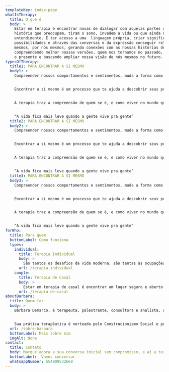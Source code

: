 ```yaml
---
templateKey: index-page
whatIsTherapy:
  title: O que é
  body: >
    Estar em terapia é encontrar novas de dialogar com aquelas partes da nossa 
    história que preocupam, tiram o sono, invadem a vida ou que ainda não temos 
    entendimento. É ter acesso a uma  linguagem própria, criar significados, 
    possibilidades e através das conversas e da expressão conseguir relatar a nós 
    mesmos, por nós mesmos, gerando conexões com as nossas histórias de vida,  
    compreendendo melhor nossas versões, quem nos tornamos no passado, como vivemos 
    o presente e buscando ampliar nossa visão de nós mesmos no futuro.
typesOfTherapy:
  title1: PARA ENCONTRAR A SI MESMO
  body1: >
    Compreender nossos comportamentos e sentimentos, muda a forma como vivemos a vida. Passamos muito tempo da vida tentando fugir da vulnerabilidade, e a grande maioria não é criada para enfrentar o desconforto e desenvolver habilidades de práticas afetivas e gentis com o outro, e principalmente com nós mesmos.


    Encontrar a si mesmo é um processo que te ajuda a descobrir seus pontos fracos e fortes, suas criatividades, possibilidades e com maior confiança alcançar o equilíbrio na vida pessoal e profissional.


    A terapia traz a compreensão de quem se é, e como viver no mundo quebrando ciclos e gerando liberdade.


    “A vida fica mais leve quando a gente vive pra gente”
  title2: PARA ENCONTRAR A SI MESMO
  body2: >
    Compreender nossos comportamentos e sentimentos, muda a forma como vivemos a vida. Passamos muito tempo da vida tentando fugir da vulnerabilidade, e a grande maioria não é criada para enfrentar o desconforto e desenvolver habilidades de práticas afetivas e gentis com o outro, e principalmente com nós mesmos.


    Encontrar a si mesmo é um processo que te ajuda a descobrir seus pontos fracos e fortes, suas criatividades, possibilidades e com maior confiança alcançar o equilíbrio na vida pessoal e profissional.


    A terapia traz a compreensão de quem se é, e como viver no mundo quebrando ciclos e gerando liberdade.


    “A vida fica mais leve quando a gente vive pra gente”
  title3: PARA ENCONTRAR A SI MESMO
  body3: >
    Compreender nossos comportamentos e sentimentos, muda a forma como vivemos a vida. Passamos muito tempo da vida tentando fugir da vulnerabilidade, e a grande maioria não é criada para enfrentar o desconforto e desenvolver habilidades de práticas afetivas e gentis com o outro, e principalmente com nós mesmos.


    Encontrar a si mesmo é um processo que te ajuda a descobrir seus pontos fracos e fortes, suas criatividades, possibilidades e com maior confiança alcançar o equilíbrio na vida pessoal e profissional.


    A terapia traz a compreensão de quem se é, e como viver no mundo quebrando ciclos e gerando liberdade.


    “A vida fica mais leve quando a gente vive pra gente”
forWho:
  title: Para quem
  buttonLabel: Como funciona
  types:
    individual:
      title: Terapia Individual
      body: >
        São tantos os desafios da vida moderna, são tantas as ocupações e necessidades, nos perdemos no tempo, e na agitação do dia a dia. Todas as obrigações cotidianas e a vida que invade  nos fazem esquecer o essencial: Olhar para nós mesmos!
      url: /terapia-individual
    couple:
      title: Terapia de Casal
      body: >
        Estar em terapia de casal é encontrar um lugar seguro e aberto para os diálogos que movimentam a relação, é estar em um espaço que facilita as conversas mais difíceis, que muitas vezes não se consegue abordar sozinhos na relação, e observar de diferentes ângulos a dinâmica de cada casal.
      url: /terapia-de-casal
aboutBarbara:
  title: Quem faz
  body: >
    Bárbara Demarco, é terapeuta, palestrante, consultora e analista, aventureira no mundo da escrita, onde expressa o seu sentir e criatividade. Através de seu trabalho ela busca ajudar outras pessoas a criar novas possibilidades e resultados, para seus clientes, organizações e para si mesmas.


    Sua prática terapêutica é norteada pelo Construcionismo Social e pelas práticas pós modernas da Terapia Narrativa e da Terapia Colaborativa e Dialógica. Ela incorpora sua própria crença na aprendizagem como um processo de vida, incentivando e desafiando as pessoas a serem curiosas, criativas e autênticas e protagonistas do seu processo.
  url: /sobre-barbara
  buttonLabel: Mais sobre mim
  imgAlt: None
contact: 
  title: Contato
  body: Marque agora a sua conversa inicial sem compromisso, e aí a terapia começa.
  buttonLabel:  Vamos conversar
  whatsappNumber: 554899532660
---
```

